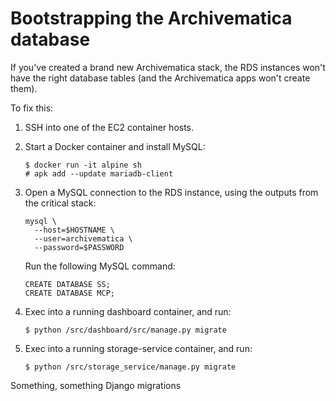 # Bootstrapping the Archivematica database

If you've created a brand new Archivematica stack, the RDS instances won't have the right database tables (and the Archivematica apps won't create them).

To fix this:

1.  SSH into one of the EC2 container hosts.

2.  Start a Docker container and install MySQL:

    ```console
    $ docker run -it alpine sh
    # apk add --update mariadb-client
    ```

3.  Open a MySQL connection to the RDS instance, using the outputs from the critical stack:

    ```
    mysql \
      --host=$HOSTNAME \
      --user=archivematica \
      --password=$PASSWORD
    ```

    Run the following MySQL command:

    ```mysql
    CREATE DATABASE SS;
    CREATE DATABASE MCP;
    ```

4.  Exec into a running dashboard container, and run:

    ```console
    $ python /src/dashboard/src/manage.py migrate
    ```

5.  Exec into a running storage-service container, and run:

    ```console
    $ python /src/storage_service/manage.py migrate
    ```

Something, something Django migrations